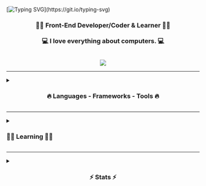 <!-- <p align="right"> <img src="https://komarev.com/ghpvc/?username=a-krkc&label=Profile%20views&color=0e75b6&style=flat" alt="a-krkc" /> </p> -->

[![Typing SVG](https://readme-typing-svg.demolab.com?font=Fira+Code&weight=500&size=27&pause=1000&center=true&vCenter=true&width=1000&lines=Hi+There!+👋;+Welcome+To+My+Playground!)](https://git.io/typing-svg)



<h3 align="center">
  👨‍💻 Front-End Developer/Coder & Learner 👨‍💻
  <br><br>
  💻 I love everything about computers. 💻
  <br>
</h3>
<br>
<div align="center"> 
     <a href="https://linkedin.com/in/abdullatifkurkcu" target="_blank"><img src="https://img.shields.io/badge/-LinkedIn-%230077B5?style=for-the-badge&logo=linkedin&logoColor=white" target="_blank"></a>
</div>

<hr>

<details>
<summary><h3 align="center"> 🔥 Languages - Frameworks - Tools 🔥</h3></summary>
<br>
<p>
  <a href="https://skillicons.dev">
    <img src="https://skillicons.dev/icons?i=html,css,sass,javascript,vscode,vite" width=225/>
    <img src="https://skillicons.dev/icons?i=python,linux,bash,vim,git,github" width=225 /></a>
  <br><br>
  <a href="https://www.linux.org"><img alt="Linux" src="https://img.shields.io/badge/Linux-1793D1?style=flat&logo=linux&logoColor=white" /></a>
  <a href="https://archlinux.org"><img alt="Arch Linux" src="https://img.shields.io/badge/Arch_Linux-1793D1?style=flat&logo=arch-linux&logoColor=white" /></a>
  <!-- <a href="https://kali.org"><img alt="Kali" src="https://img.shields.io/badge/Kali_Linux-1793D1?style=flat&logo=kali-linux&logoColor=white" /></a> -->
  
</p>
</details>
<hr>

<details>
<summary><h3> 👨‍💻 Learning 👨‍💻 </h3></summary>
<br>
<p><a href="https://skillicons.dev"><img src="https://skillicons.dev/icons?i=vue" width=40 /></a></p>
</details>

<hr>

<details>
  <summary>
  <h3 align="center"> ⚡ Stats ⚡ </h3></summary>
  <br>

  <div align=center>
<a href="https://github.com/anuraghazra/github-readme-stats">
      <img width=320 align="left"
src="https://github-readme-stats.vercel.app/api/top-langs/?username=a-krkc&title_color=61dafb&text_color=ffffff&icon_color=61dafb&bg_color=20232a&langs_count=8&layout=compact&border_color=61dafb&border_radius=10" />
    </a>
  
<a href="https://github.com/anuraghazra/github-readme-stats" title="Go to Source">
      <img align="left" width=360 src="https://github-readme-stats.vercel.app/api?username=a-krkc&show_icons=true&theme=react&border_color=61dafb&border_radius=10" />
    </a>
  </div>
</details>


<!--
<hr>
<details>
<summary><h2>👨‍💻 Repositories 👨‍💻</h2> </summary>
<br>
<div width="100%" align="center">
<a align="right" href="https://github.com/a-krkc/web-projects" title="web projects"><img align="left" height="115" src="https://github-readme-stats.vercel.app/api/pin/?username=a-krkc&repo=web-projects&theme=react&border_color=61dafb&border_radius=10"></a>

<a align="left" href="https://github.com/a-krkc/vue3-projects" title="vue3 projects"><img align="right" height="115" src="https://github-readme-stats.vercel.app/api/pin/?username=a-krkc&repo=vue3-projects&theme=react&border_color=61dafb&border_radius=10"></a>
</div>
<br><br><br><br><br><br><br>
<h4 align="center">
  <a href="https://github.com/a-krkc?tab=repositories" title="Show Repositories">🔎 Show More 🔍</a>
</h4>
</details>
<hr>
-->

<!-- <div width="100%" align="center">
<a align="right" href="#" title="#"><img align="left" height="115" src="https://github-readme-stats.vercel.app/api/pin/?username=a-krkc&repo=###&theme=react&border_color=61dafb&border_radius=10"></a> -->

<!-- <a align="left" href="#" title="#"><img align="right" height="115" src="https://github-readme-stats.vercel.app/api/pin/?username=a-krkc&repo=###&theme=react&border_color=61dafb&border_radius=10"></a>
</div> -->
